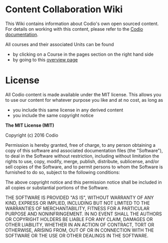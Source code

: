 # Content Collaboration Wiki

This Wiki contains information about Codio's own open sourced content. For details on working with this content, please refer to the [Codio documentation](https://codio.com/docs/project/creating/).

All courses and their associated Units can be found

- by clicking on a Course in the pages section on the right hand side
- by going to this [overview page](https://github.com/codio-content/Information/wiki/An-Overview-of-Codio-Courses)

# License
All Codio content is made available under the MIT license. This allows you to use our content for whatever purpose you like and at no cost, as long as

- you include this same license in any derived content
- you include the same copyright notice

**The MIT License (MIT)**

Copyright (c) 2016 Codio

Permission is hereby granted, free of charge, to any person obtaining a copy of this software and associated documentation files (the "Software"), to deal in the Software without restriction, including without limitation the rights to use, copy, modify, merge, publish, distribute, sublicense, and/or sell copies of the Software, and to permit persons to whom the Software is furnished to do so, subject to the following conditions:

The above copyright notice and this permission notice shall be included in all copies or substantial portions of the Software.

THE SOFTWARE IS PROVIDED "AS IS", WITHOUT WARRANTY OF ANY KIND, EXPRESS OR IMPLIED, INCLUDING BUT NOT LIMITED TO THE WARRANTIES OF MERCHANTABILITY, FITNESS FOR A PARTICULAR PURPOSE AND NONINFRINGEMENT. IN NO EVENT SHALL THE AUTHORS OR COPYRIGHT HOLDERS BE LIABLE FOR ANY CLAIM, DAMAGES OR OTHER LIABILITY, WHETHER IN AN ACTION OF CONTRACT, TORT OR OTHERWISE, ARISING FROM, OUT OF OR IN CONNECTION WITH THE SOFTWARE OR THE USE OR OTHER DEALINGS IN THE SOFTWARE.
